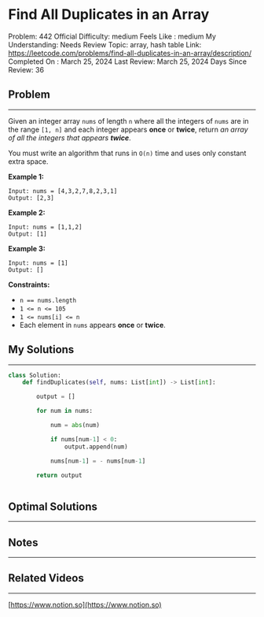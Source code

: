 # Find All Duplicates in an Array

Problem: 442
Official Difficulty: medium
Feels Like : medium
My Understanding: Needs Review
Topic: array, hash table
Link: https://leetcode.com/problems/find-all-duplicates-in-an-array/description/
Completed On : March 25, 2024
Last Review: March 25, 2024
Days Since Review: 36

## Problem

---

Given an integer array `nums` of length `n` where all the integers of `nums` are in the range `[1, n]` and each integer appears **once** or **twice**, return *an array of all the integers that appears **twice***.

You must write an algorithm that runs in `O(n)` time and uses only constant extra space.

**Example 1:**

```
Input: nums = [4,3,2,7,8,2,3,1]
Output: [2,3]
```

**Example 2:**

```
Input: nums = [1,1,2]
Output: [1]
```

**Example 3:**

```
Input: nums = [1]
Output: []
```

**Constraints:**

- `n == nums.length`
- `1 <= n <= 105`
- `1 <= nums[i] <= n`
- Each element in `nums` appears **once** or **twice**.

## My Solutions

---

```python
class Solution:
    def findDuplicates(self, nums: List[int]) -> List[int]:

        output = []

        for num in nums:

            num = abs(num)

            if nums[num-1] < 0:
                output.append(num)

            nums[num-1] = - nums[num-1]

        return output
```

```python

```

## Optimal Solutions

---

## Notes

---

 

## Related Videos

---

[https://www.notion.so](https://www.notion.so)